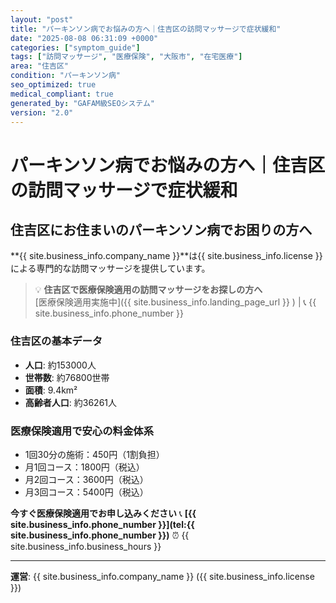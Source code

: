 ```yaml
---
layout: "post"
title: "パーキンソン病でお悩みの方へ｜住吉区の訪問マッサージで症状緩和"
date: "2025-08-08 06:31:09 +0000"
categories: ["symptom_guide"]
tags: ["訪問マッサージ", "医療保険", "大阪市", "在宅医療"]
area: "住吉区"
condition: "パーキンソン病"
seo_optimized: true
medical_compliant: true
generated_by: "GAFAM級SEOシステム"
version: "2.0"
---
```



# パーキンソン病でお悩みの方へ｜住吉区の訪問マッサージで症状緩和

## 住吉区にお住まいのパーキンソン病でお困りの方へ

**{{ site.business_info.company_name }}**は{{ site.business_info.license }}による専門的な訪問マッサージを提供しています。

> 💡 **住吉区で医療保険適用の訪問マッサージをお探しの方へ**  
> [医療保険適用実施中]({{ site.business_info.landing_page_url }} ) | 📞 {{ site.business_info.phone_number }}

### 住吉区の基本データ
- **人口**: 約153000人
- **世帯数**: 約76800世帯
- **面積**: 9.4km²
- **高齢者人口**: 約36261人

### 医療保険適用で安心の料金体系
- 1回30分の施術：450円（1割負担）
- 月1回コース：1800円（税込）
- 月2回コース：3600円（税込）
- 月3回コース：5400円（税込）

**今すぐ医療保険適用でお申し込みください**
📞 **[{{ site.business_info.phone_number }}](tel:{{ site.business_info.phone_number }})**
⏰ {{ site.business_info.business_hours }}

---
**運営**: {{ site.business_info.company_name }} ({{ site.business_info.license }})
